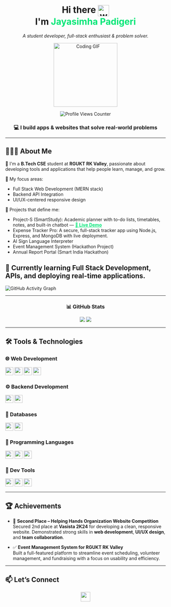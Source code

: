 <div align="center">

<h1 align="center">
  Hi there   <img src="https://raw.githubusercontent.com/MartinHeinz/MartinHeinz/master/wave.gif" width="35px" style="vertical-align: middle;" alt="waving hand" />
 <br>
 I'm <span style="color:#00e676; font-weight:bold;">Jayasimha Padigeri</span>
</h1>


  <p><em>A student developer, full-stack enthusiast & problem solver.</em></p>

  <img src="https://media.giphy.com/media/qgQUggAC3Pfv687qPC/giphy.gif" height="200px" alt="Coding GIF" />

  <p>
    <img src="https://komarev.com/ghpvc/?username=Jayasimha-2005&label=Profile%20views&color=0e75b6&style=flat" alt="Profile Views Counter" />
  </p>

  <h3 align="center">💻 I build apps & websites that solve real-world problems</h3>

  <hr>
</div>

## 🙋🏻‍♂️ About Me

🚀 I'm a **B.Tech CSE** student at **RGUKT RK Valley**, passionate about developing tools and applications that help people learn, manage, and grow.

💼 My focus areas:
- Full Stack Web Development (MERN stack)
- Backend API Integration
- UI/UX-centered responsive design

🧩 Projects that define me:
- Project-S (SmartStudy): Academic planner with to-do lists, timetables, notes, and built-in chatbot — <a href="https://jayasimha-2005.github.io/Project_S/" style="color: #00e676; font-weight: bold;">🚀 Live Demo</a>
- Expense Tracker Pro: A secure, full-stack tracker app using Node.js, Express, and MongoDB with live deployment.
- AI Sign Language Interpreter
- Event Management System (Hackathon Project)
- Annual Report Portal (Smart India Hackathon)

🌱 Currently learning Full Stack Development, APIs, and deploying real-time applications.
---

![GitHub Activity Graph](https://github-readme-activity-graph.vercel.app/graph?username=Jayasimha-2005&theme=react-dark&hide_border=true&area=true)

---

<h3 align="center">📊 GitHub Stats</h3>
<p align="center">
  <img src="https://github-readme-stats.vercel.app/api?username=Jayasimha-2005&show_icons=true&theme=github_dark&count_private=true&include_all_commits=true&cache_bust=1" />
  <img src="https://github-readme-stats.vercel.app/api/top-langs/?username=Jayasimha-2005&layout=compact&theme=github_dark&cache_bust=1" />
</p>

---

## 🛠️ Tools & Technologies

### 🌐 Web Development
<p>
  <img src="https://img.shields.io/badge/HTML5-E34F26?style=for-the-badge&logo=html5&logoColor=white" height="25px"/>
  <img src="https://img.shields.io/badge/CSS3-1572B6?style=for-the-badge&logo=css3&logoColor=white" height="25px"/>
  <img src="https://img.shields.io/badge/JavaScript-F7DF1E?style=for-the-badge&logo=javascript&logoColor=black" height="25px"/>
  <img src="https://img.shields.io/badge/Bootstrap-7952B3?style=for-the-badge&logo=bootstrap&logoColor=white" height="25px"/>
</p>

### ⚙️ Backend Development
<p>
  <img src="https://img.shields.io/badge/Node.js-339933?style=for-the-badge&logo=node.js&logoColor=white" height="25px"/>
  <img src="https://img.shields.io/badge/Express.js-000000?style=for-the-badge&logo=express&logoColor=white" height="25px"/>
</p>

### 💾 Databases
<p>
  <img src="https://img.shields.io/badge/MongoDB-4DB33D?style=for-the-badge&logo=mongodb&logoColor=white" height="25px"/>
  <img src="https://img.shields.io/badge/SQL-4479A1?style=for-the-badge&logo=mysql&logoColor=white" height="25px"/>
</p>

### 🧠 Programming Languages
<p>
  <img src="https://img.shields.io/badge/Python-3776AB?style=for-the-badge&logo=python&logoColor=white" height="25px"/>
  <img src="https://img.shields.io/badge/C-00599C?style=for-the-badge&logo=c&logoColor=white" height="25px"/>
  <img src="https://img.shields.io/badge/Java-ED8B00?style=for-the-badge&logo=java&logoColor=white" height="25px"/>
</p>

### 🧪 Dev Tools
<p>
  <img src="https://img.shields.io/badge/Postman-FF6C37?style=for-the-badge&logo=postman&logoColor=white" height="25px"/>
  <img src="https://img.shields.io/badge/Git-F05032?style=for-the-badge&logo=git&logoColor=white" height="25px"/>
  <img src="https://img.shields.io/badge/GitHub-181717?style=for-the-badge&logo=github&logoColor=white" height="25px"/>
</p>

---

## 🏆 Achievements

- 🥈 **Second Place – Helping Hands Organization Website Competition**  
Secured 2nd place at **Vasista 2K24** for developing a clean, responsive website. Demonstrated strong skills in **web development**, **UI/UX design**, and **team collaboration**.

- ✅ **Event Management System for RGUKT RK Valley**  
Built a full-featured platform to streamline event scheduling, volunteer management, and fundraising with a focus on usability and efficiency.

---

## 📫 Let’s Connect
<p align="center">
  <a href="https://www.linkedin.com/in/jayasimha-p-49465b22a"><img src="https://img.shields.io/badge/LinkedIn-0077B5?style=for-the-badge&logo=linkedin&logoColor=white" height="30px"/></a>
</p>
